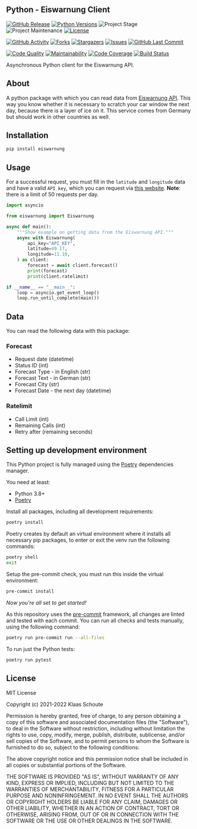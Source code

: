 ## Python - Eiswarnung Client

<!-- PROJECT SHIELDS -->
[![GitHub Release][releases-shield]][releases]
[![Python Versions][python-versions-shield]][pypi]
![Project Stage][project-stage-shield]
![Project Maintenance][maintenance-shield]
[![License][license-shield]](LICENSE)

[![GitHub Activity][commits-shield]][commits-url]
[![Forks][forks-shield]][forks-url]
[![Stargazers][stars-shield]][stars-url]
[![Issues][issues-shield]][issues-url]
[![GitHub Last Commit][last-commit-shield]][commits-url]

[![Code Quality][code-quality-shield]][code-quality]
[![Maintainability][maintainability-shield]][maintainability-url]
[![Code Coverage][codecov-shield]][codecov-url]
[![Build Status][build-shield]][build-url]

Asynchronous Python client for the Eiswarnung API.

## About

A python package with which you can read data from [Eiswarnung API][eiswarnung]. This way you know whether it is necessary to scratch your car window the next day, because there is a layer of ice on it. This service comes from Germany but should work in other countries as well.

## Installation

```bash
pip install eiswarnung
```

## Usage

For a successful request, you must fill in the `latitude` and `longitude` data and have a valid `API key`, which you can request via [this website][request]. **Note**: there is a limit of 50 requests per day.

```py
import asyncio

from eiswarnung import Eiswarnung

async def main():
    """Show example on getting data from the Eiswarnung API."""
    async with Eiswarnung(
        api_key="API_KEY",
        latitude=49.17,
        longitude=11.10,
    ) as client:
        forecast = await client.forecast()
        print(forecast)
        print(client.ratelimit)

if __name__ == "__main__":
    loop = asyncio.get_event_loop()
    loop.run_until_complete(main())
```

## Data

You can read the following data with this package:

### Forecast

- Request date (datetime)
- Status ID (int)
- Forecast Type - in English (str)
- Forecast Text - in German (str)
- Forecast City (str)
- Forecast Date - the next day (datetime)

### Ratelimit

- Call Limit (int)
- Remaining Calls (int)
- Retry after (remaining seconds)

## Setting up development environment

This Python project is fully managed using the [Poetry][poetry] dependencies
manager.

You need at least:

- Python 3.8+
- [Poetry][poetry-install]

Install all packages, including all development requirements:

```bash
poetry install
```

Poetry creates by default an virtual environment where it installs all
necessary pip packages, to enter or exit the venv run the following commands:

```bash
poetry shell
exit
```

Setup the pre-commit check, you must run this inside the virtual environment:

```bash
pre-commit install
```

*Now you're all set to get started!*

As this repository uses the [pre-commit][pre-commit] framework, all changes
are linted and tested with each commit. You can run all checks and tests
manually, using the following command:

```bash
poetry run pre-commit run --all-files
```

To run just the Python tests:

```bash
poetry run pytest
```

## License

MIT License

Copyright (c) 2021-2022 Klaas Schoute

Permission is hereby granted, free of charge, to any person obtaining a copy
of this software and associated documentation files (the "Software"), to deal
in the Software without restriction, including without limitation the rights
to use, copy, modify, merge, publish, distribute, sublicense, and/or sell
copies of the Software, and to permit persons to whom the Software is
furnished to do so, subject to the following conditions:

The above copyright notice and this permission notice shall be included in all
copies or substantial portions of the Software.

THE SOFTWARE IS PROVIDED "AS IS", WITHOUT WARRANTY OF ANY KIND, EXPRESS OR
IMPLIED, INCLUDING BUT NOT LIMITED TO THE WARRANTIES OF MERCHANTABILITY,
FITNESS FOR A PARTICULAR PURPOSE AND NONINFRINGEMENT. IN NO EVENT SHALL THE
AUTHORS OR COPYRIGHT HOLDERS BE LIABLE FOR ANY CLAIM, DAMAGES OR OTHER
LIABILITY, WHETHER IN AN ACTION OF CONTRACT, TORT OR OTHERWISE, ARISING FROM,
OUT OF OR IN CONNECTION WITH THE SOFTWARE OR THE USE OR OTHER DEALINGS IN THE
SOFTWARE.

<!-- PROJECT -->
[eiswarnung]: https://www.eiswarnung.de
[request]: https://www.eiswarnung.de/get-api

<!-- MARKDOWN LINKS & IMAGES -->
[build-shield]: https://github.com/klaasnicolaas/python-eiswarnung/actions/workflows/tests.yaml/badge.svg
[build-url]: https://github.com/klaasnicolaas/python-eiswarnung/actions/workflows/tests.yaml
[code-quality-shield]: https://img.shields.io/lgtm/grade/python/g/klaasnicolaas/python-eiswarnung.svg?logo=lgtm&logoWidth=18
[code-quality]: https://lgtm.com/projects/g/klaasnicolaas/python-eiswarnung/context:python
[commits-shield]: https://img.shields.io/github/commit-activity/y/klaasnicolaas/python-eiswarnung.svg
[commits-url]: https://github.com/klaasnicolaas/python-eiswarnung/commits/main
[codecov-shield]: https://codecov.io/gh/klaasnicolaas/python-eiswarnung/branch/main/graph/badge.svg?token=w0pbSPjFIZ
[codecov-url]: https://codecov.io/gh/klaasnicolaas/python-eiswarnung
[forks-shield]: https://img.shields.io/github/forks/klaasnicolaas/python-eiswarnung.svg
[forks-url]: https://github.com/klaasnicolaas/python-eiswarnung/network/members
[issues-shield]: https://img.shields.io/github/issues/klaasnicolaas/python-eiswarnung.svg
[issues-url]: https://github.com/klaasnicolaas/python-eiswarnung/issues
[license-shield]: https://img.shields.io/github/license/klaasnicolaas/python-eiswarnung.svg
[last-commit-shield]: https://img.shields.io/github/last-commit/klaasnicolaas/python-eiswarnung.svg
[maintenance-shield]: https://img.shields.io/maintenance/yes/2022.svg
[maintainability-shield]: https://api.codeclimate.com/v1/badges/443c476612a574d82467/maintainability
[maintainability-url]: https://codeclimate.com/github/klaasnicolaas/python-eiswarnung/maintainability
[project-stage-shield]: https://img.shields.io/badge/project%20stage-experimental-yellow.svg
[pypi]: https://pypi.org/project/eiswarnung/
[python-versions-shield]: https://img.shields.io/pypi/pyversions/eiswarnung
[releases-shield]: https://img.shields.io/github/release/klaasnicolaas/python-eiswarnung.svg
[releases]: https://github.com/klaasnicolaas/python-eiswarnung/releases
[stars-shield]: https://img.shields.io/github/stars/klaasnicolaas/python-eiswarnung.svg
[stars-url]: https://github.com/klaasnicolaas/python-eiswarnung/stargazers

<!-- Development -->
[poetry-install]: https://python-poetry.org/docs/#installation
[poetry]: https://python-poetry.org
[pre-commit]: https://pre-commit.com
